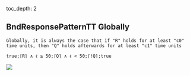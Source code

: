 toc_depth: 2

## BndResponsePatternTT Globally
```
Globally, it is always the case that if "R" holds for at least "c0" time units, then "Q" holds afterwards for at least "c1" time units
```
```
true;⌈R⌉ ∧ ℓ ≥ 50;⌈Q⌉ ∧ ℓ < 50;⌈!Q⌉;true
```
![](/img/patterns/BndResponsePatternTT_Globally.svg)

